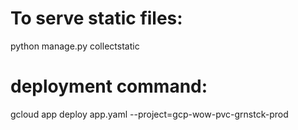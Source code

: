 # To serve static files:
python manage.py collectstatic

# deployment command:
gcloud app deploy app.yaml --project=gcp-wow-pvc-grnstck-prod